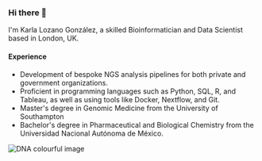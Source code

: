 ### Hi there 👋

I'm Karla Lozano González, a skilled Bioinformatician and Data Scientist based in London, UK. 

#### Experience 

+ Development of bespoke NGS analysis pipelines for both private and government organizations. 
+ Proficient in programming languages such as Python, SQL, R, and Tableau, as well as using tools like Docker, Nextflow, and Git. 
+ Master's degree in Genomic Medicine from the University of Southampton 
+ Bachelor's degree in Pharmaceutical and Biological Chemistry from the Universidad Nacional Autónoma de México.


<picture>
 <source media="(prefers-color-scheme: dark)" srcset="https://www.labiotech.eu/wp-content/uploads/2020/01/Cloud-genomics-big-dataDNA.jpg">
 <source media="(prefers-color-scheme: light)" srcset="https://www.labiotech.eu/wp-content/uploads/2020/01/Cloud-genomics-big-dataDNA.jpg">
 <img alt="DNA colourful image" src="https://www.labiotech.eu/wp-content/uploads/2020/01/Cloud-genomics-big-dataDNA.jpg">
</picture>
